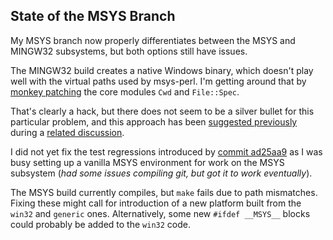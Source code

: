 State of the MSYS Branch
------------------------

My MSYS branch now properly differentiates between the MSYS and MINGW32 subsystems, but both options still have issues.

The MINGW32 build creates a native Windows binary, which doesn't play well with the virtual paths used by msys-perl. I'm getting around that by [monkey patching](https://github.com/gerdr/parrot/blob/gerdr/msys/lib/MSYS/MinGW.pm) the core modules `Cwd` and `File::Spec`.

That's clearly a hack, but there does not seem to be a silver bullet for this particular problem, and this approach has been [suggested previously](http://groups.google.com/group/msysgit/browse_thread/thread/87ea9c3125d0fb8e/99375e2b77bd46aa#anchor_01e5df4b6ff350e1) during a [related discussion](http://groups.google.com/group/msysgit/browse_thread/thread/87ea9c3125d0fb8e/99375e2b77bd46aa).

I did not yet fix the test regressions introduced by [commit ad25aa9](https://github.com/gerdr/parrot/commit/ad25aa96b975d06d9354da998c328666a20b7156) as I was busy setting up a vanilla MSYS environment for work on the MSYS subsystem (*had some issues compiling git, but got it to work eventually*).

The MSYS build currently compiles, but `make` fails due to path mismatches. Fixing these might call for introduction of a new platform built from the `win32` and `generic` ones. Alternatively, some new `#ifdef __MSYS__` blocks could probably be added to the `win32` code.
